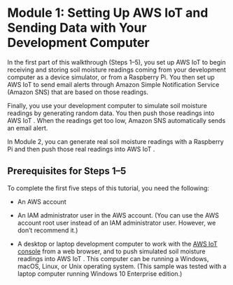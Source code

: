 # Module 1: Setting Up AWS IoT and Sending Data with Your Development Computer<a name="iot-plant-module1"></a>

In the first part of this walkthrough \(Steps 1–5\), you set up AWS IoT to begin receiving and storing soil moisture readings coming from your development computer as a device simulator, or from a Raspberry Pi\. You then set up AWS IoT to send email alerts through Amazon Simple Notification Service \(Amazon SNS\) that are based on those readings\.

Finally, you use your development computer to simulate soil moisture readings by generating random data\. You then push those readings into AWS IoT \. When the readings get too low, Amazon SNS automatically sends an email alert\. 

In Module 2, you can generate real soil moisture readings with a Raspberry Pi and then push those real readings into AWS IoT \.

## Prerequisites for Steps 1–5<a name="w3ab1c17b7b9b9"></a>

To complete the first five steps of this tutorial, you need the following:

+ An AWS account

+ An IAM administrator user in the AWS account\. \(You can use the AWS account root user instead of an IAM administrator user\. However, we don’t recommend it\.\)

+ A desktop or laptop development computer to work with the [ AWS IoT console](https://console.aws.amazon.com/iot/home) from a web browser, and to push simulated soil moisture readings into AWS IoT \. This computer can be running a Windows, macOS, Linux, or Unix operating system\. \(This sample was tested with a laptop computer running Windows 10 Enterprise edition\.\)